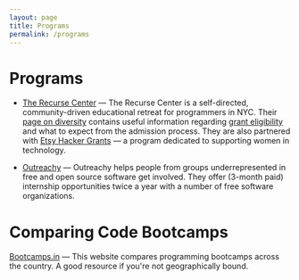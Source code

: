```yaml
---
layout: page
title: Programs
permalink: /programs
---
```


# Programs

- [The Recurse Center](https://www.recurse.com/) — The Recurse Center is a self-directed, community-driven educational retreat for programmers in NYC. Their [page on diversity](https://www.recurse.com/diversity) contains useful information regarding [grant eligibility](https://www.recurse.com/diversity#grant-eligibility) and what to expect from the admission process. They are also partnered with [Etsy Hacker Grants](https://www.etsy.com/hacker-grants) — a program dedicated to supporting women in technology.

- [Outreachy](https://www.gnome.org/outreachy/) —  Outreachy helps people from groups underrepresented in free and open source software get involved. They offer (3-month paid) internship opportunities twice a year with a number of free software organizations.
 
 
 
# Comparing Code Bootcamps

[Bootcamps.in](http://www.bootcamps.in/) — This website compares programming bootcamps across the country.  A good resource if you're not geographically bound.